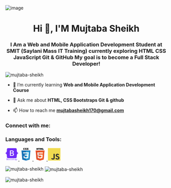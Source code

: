 ![image](https://github.com/user-attachments/assets/6434c80e-d2e5-452e-81a6-d6deefaae11b)

<h1 align="center">Hi 👋, I'M Mujtaba Sheikh</h1>
<h3 align="center">I Am a Web and Mobile Application Development Student at SMIT (Saylani Mass IT Training)  currently exploring HTML CSS JavaScript Git & GitHub My goal is to become a Full Stack Developer!</h3>
<imgalign="right" allt="codding" width="400" src="https://camo.githubusercontent.com/4d9f5ecceb711eec6e2018f38a5677dc657c9738d4a65ba3b928c41c0a45b439/68747470733a2f2f6d69726f2e6d656469756d2e636f6d2f6d61782f313336302f302a37513379765349765f7430696f4a2d5a2e676966"

<p align="left"> <img width= "400" src="https://komarev.com/ghpvc/?username=mujtaba-sheikh&label=Profile%20views&color=0e75b6&style=flat" alt="mujtaba-sheikh" /> </p>

- 🌱 I’m currently learning **Web and Mobile Application Development Course**

- 💬 Ask me about **HTML, CSS Bootstraps Git & github**

- 📫 How to reach me **mujtabasheikh170@gmail.com**

<h3 align="left">Connect with me:</h3>
<p align="left">
</p>

<h3 align="left">Languages and Tools:</h3>
<p align="left"> <a href="https://getbootstrap.com" target="_blank" rel="noreferrer"> <img src="https://raw.githubusercontent.com/devicons/devicon/master/icons/bootstrap/bootstrap-plain-wordmark.svg" alt="bootstrap" width="40" height="40"/> </a> <a href="https://www.w3schools.com/css/" target="_blank" rel="noreferrer"> <img src="https://raw.githubusercontent.com/devicons/devicon/master/icons/css3/css3-original-wordmark.svg" alt="css3" width="40" height="40"/> </a> <a href="https://www.w3.org/html/" target="_blank" rel="noreferrer"> <img src="https://raw.githubusercontent.com/devicons/devicon/master/icons/html5/html5-original-wordmark.svg" alt="html5" width="40" height="40"/> </a> <a href="https://developer.mozilla.org/en-US/docs/Web/JavaScript" target="_blank" rel="noreferrer"> <img src="https://raw.githubusercontent.com/devicons/devicon/master/icons/javascript/javascript-original.svg" alt="javascript" width="40" height="40"/> </a> </p>

<p><img align="left" src="https://github-readme-stats.vercel.app/api/top-langs?username=mujtaba-sheikh&show_icons=true&locale=en&layout=compact" alt="mujtaba-sheikh" /></p>

<p>&nbsp;<img align="center" src="https://github-readme-stats.vercel.app/api?username=mujtaba-sheikh&show_icons=true&locale=en" alt="mujtaba-sheikh" /></p>

<p><img align="center" src="https://github-readme-streak-stats.herokuapp.com/?user=mujtaba-sheikh&" alt="mujtaba-sheikh" /></p>
